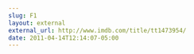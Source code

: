 ```yaml
---
slug: F1
layout: external
external_url: http://www.imdb.com/title/tt1473954/
date: 2011-04-14T12:14:07-05:00
---
```


